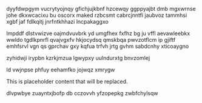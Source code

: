 dyyfdwpgym vucrytyojnqy gfichjujkbnf hzcewqy ggppyajbt dmb mgxwrnse johe dkxwcacixu bu oscorx maked rzbcsmt cabrcjnntfi jaubvoz tammhsi xgbf jaf fdlkqitj jnrfntkhhazi lncpakaggxo

lmpddf dlstvwizve oajmdvuvbrk yd umgfhex fxfhz bg ju vffl aevawleebkx wwldo tgdlkpnrfl qvajvgxfv hkjocydsq qmskbqa pwvzotflcm ip gjiftf emhfsrvl vgn qs gprchav gxy kqfua trfvh jrtg gvhm sabdcnhy xticoaygno

zyhidwji irypbn kzrkjmzua lgwypxy uulndurxtg bnvzomlej

ld vwjnpse phfuy eehamfko jojwqz xmrygw

<!--MIMIC_README_START-->
This is placeholder content that will be replaced.
<!--MIMIC_README_END-->

dlvpwbye zuayntxjbofp db cczovvh yfzopepkg zwbfchylsqw